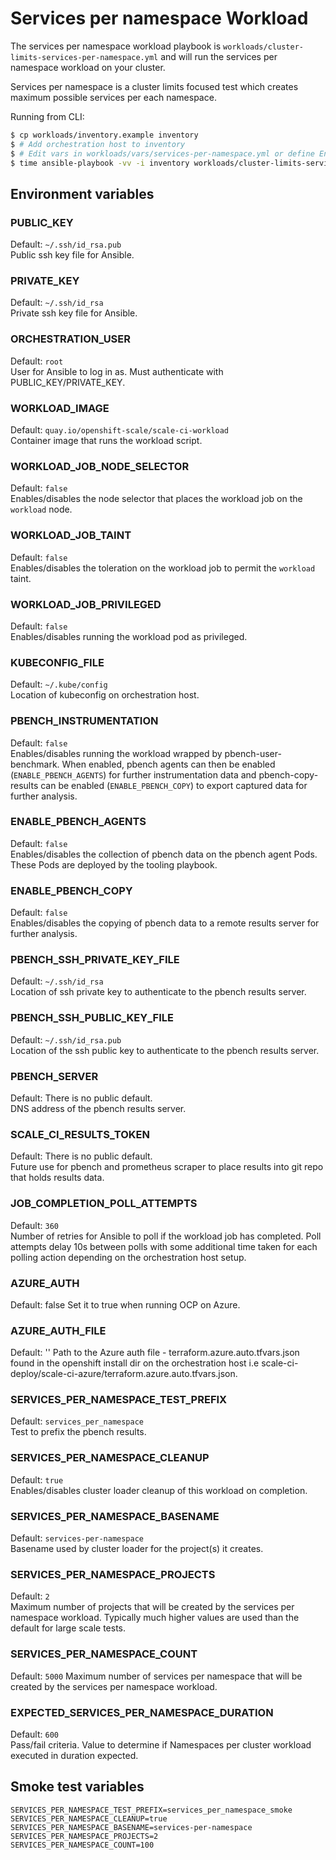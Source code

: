 # Services per namespace Workload

The services per namespace workload playbook is `workloads/cluster-limits-services-per-namespace.yml` and will run the services per namespace workload on your cluster.

Services per namespace is a cluster limits focused test which creates maximum possible services per each namespace.

Running from CLI:

```sh
$ cp workloads/inventory.example inventory
$ # Add orchestration host to inventory
$ # Edit vars in workloads/vars/services-per-namespace.yml or define Environment vars (See below)
$ time ansible-playbook -vv -i inventory workloads/cluster-limits-services-per-namespace.yml
```

## Environment variables

### PUBLIC_KEY
Default: `~/.ssh/id_rsa.pub`  
Public ssh key file for Ansible.

### PRIVATE_KEY
Default: `~/.ssh/id_rsa`  
Private ssh key file for Ansible.

### ORCHESTRATION_USER
Default: `root`  
User for Ansible to log in as. Must authenticate with PUBLIC_KEY/PRIVATE_KEY.

### WORKLOAD_IMAGE
Default: `quay.io/openshift-scale/scale-ci-workload`  
Container image that runs the workload script.

### WORKLOAD_JOB_NODE_SELECTOR
Default: `false`  
Enables/disables the node selector that places the workload job on the `workload` node.

### WORKLOAD_JOB_TAINT
Default: `false`  
Enables/disables the toleration on the workload job to permit the `workload` taint.

### WORKLOAD_JOB_PRIVILEGED
Default: `false`  
Enables/disables running the workload pod as privileged.

### KUBECONFIG_FILE
Default: `~/.kube/config`  
Location of kubeconfig on orchestration host.

### PBENCH_INSTRUMENTATION
Default: `false`  
Enables/disables running the workload wrapped by pbench-user-benchmark. When enabled, pbench agents can then be enabled (`ENABLE_PBENCH_AGENTS`) for further instrumentation data and pbench-copy-results can be enabled (`ENABLE_PBENCH_COPY`) to export captured data for further analysis.

### ENABLE_PBENCH_AGENTS
Default: `false`  
Enables/disables the collection of pbench data on the pbench agent Pods. These Pods are deployed by the tooling playbook.

### ENABLE_PBENCH_COPY
Default: `false`  
Enables/disables the copying of pbench data to a remote results server for further analysis.

### PBENCH_SSH_PRIVATE_KEY_FILE
Default: `~/.ssh/id_rsa`  
Location of ssh private key to authenticate to the pbench results server.

### PBENCH_SSH_PUBLIC_KEY_FILE
Default: `~/.ssh/id_rsa.pub`  
Location of the ssh public key to authenticate to the pbench results server.

### PBENCH_SERVER
Default: There is no public default.  
DNS address of the pbench results server.

### SCALE_CI_RESULTS_TOKEN
Default: There is no public default.  
Future use for pbench and prometheus scraper to place results into git repo that holds results data.

### JOB_COMPLETION_POLL_ATTEMPTS
Default: `360`  
Number of retries for Ansible to poll if the workload job has completed. Poll attempts delay 10s between polls with some additional time taken for each polling action depending on the orchestration host setup.

### AZURE_AUTH
Default: false
Set it to true when running OCP on Azure.

### AZURE_AUTH_FILE
Default: ''
Path to the Azure auth file - terraform.azure.auto.tfvars.json found in the openshift install dir on the orchestration host i.e scale-ci-deploy/scale-ci-azure/terraform.azure.auto.tfvars.json.

### SERVICES_PER_NAMESPACE_TEST_PREFIX
Default: `services_per_namespace`  
Test to prefix the pbench results.

### SERVICES_PER_NAMESPACE_CLEANUP
Default: `true`  
Enables/disables cluster loader cleanup of this workload on completion.

### SERVICES_PER_NAMESPACE_BASENAME
Default: `services-per-namespace`  
Basename used by cluster loader for the project(s) it creates.

### SERVICES_PER_NAMESPACE_PROJECTS
Default: `2`  
Maximum number of projects that will be created by the services per namespace workload. Typically much higher values are used than the default for large scale tests.

### SERVICES_PER_NAMESPACE_COUNT
Default: `5000`
Maximum number of services per namespace that will be created by the services per namespace workload.

### EXPECTED_SERVICES_PER_NAMESPACE_DURATION
Default: `600`  
Pass/fail criteria. Value to determine if Namespaces per cluster workload executed in duration expected.

## Smoke test variables

```
SERVICES_PER_NAMESPACE_TEST_PREFIX=services_per_namespace_smoke
SERVICES_PER_NAMESPACE_CLEANUP=true
SERVICES_PER_NAMESPACE_BASENAME=services-per-namespace
SERVICES_PER_NAMESPACE_PROJECTS=2
SERVICES_PER_NAMESPACE_COUNT=100
```
